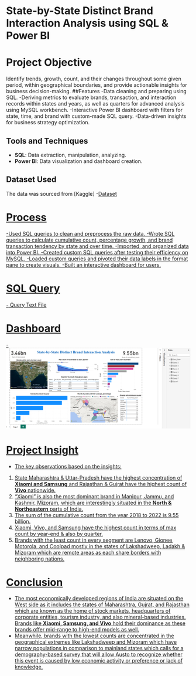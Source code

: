 # State-by-State Distinct Brand Interaction Analysis using SQL & Power BI
# Project Objective 
Identify trends, growth, count, and their changes throughout some given period, within geographical boundaries, and provide actionable insights for business decision-making. 
##Features
-Data cleaning and preparing using SQL.
-Deriving metrics to evaluate brands, transaction, and interaction records within states and years, as well as quarters for advanced analysis using MySQL workbench. 
-Interactive Power BI dashboard with filters for state, time, and brand with custom-made SQL query.
-Data-driven insights for business strategy optimization. 
## Tools and Techniques
-	**SQL**: Data extraction, manipulation, analyzing.
-	**Power BI**: Data visualization and dashboard creation.
## Dataset Used
The data was sourced from [Kaggle]
-<a href= "https://github.com/NabobiA7/Data-Analysis-Dashboard/blob/main/final_agg_user_CSV.csv">Dataset
# Process
-Used SQL queries to clean and preprocess the raw data.
-Wrote SQL queries to calculate cumulative count, percentage growth, and brand transaction tendency by state and over time.
-Imported, and organized data into Power BI.
-Created custom SQL queries after testing their efficiency on MySQL.
-Loaded custom queries and pivoted their data labels in the format pane to create visuals. 
-Built an interactive dashboard for users. 
# SQL Query
-<a href= "https://github.com/NabobiA7/Data-Analysis-Dashboard/blob/main/finetech_dataset.sql"> Query Text File
# Dashboard
-![Power BI Visual Screenshot](https://github.com/NabobiA7/Data-Analysis-Dashboard/blob/main/Git_Power_BI_Visual.png)
# Project Insight
- The key observations based on the insights: 
1.	State Maharashtra & Uttar-Pradesh have the highest concentration of **Xiaomi and Samsung** and Rajasthan  & Gujrat have the highest count of **Vivo** nationwide. 
2.	“Xiaomi” is also the most dominant brand in Manipur, Jammu, and Kashmir, Mizoram, which are interestingly situated in the **North & Northeastern** parts of India. 
3.	The sum of the cumulative count from the year 2018 to 2022 is 9.55 billion. 
4.	Xiaomi, Vivo, and Samsung have the highest count in terms of max count by year-end & also by quarter. 
5.	Brands with the least count in every segment are Lenovo, Gionee, Motorola, and Coolpad mostly in the states of Lakshadweep, Ladakh & Mizoram which are remote areas as each share borders with neighboring nations. 
# Conclusion
-	The most economically developed regions of India are situated on the West side as it includes the states of Maharashtra, Gujrat, and Rajasthan which are known as the home of stock markets, headquarters of corporate entities, tourism industry, and also mineral-based industries. Brands like **Xiaomi, Samsung, and Vivo** hold their dominance as these brands offer mid-range to high-end models as well. 
-	Meanwhile, brands with the lowest counts are concentrated in the geographical extremes like Lakshadweep and Mizoram which have narrow populations in comparison to mainland states which calls for a demography-based survey that will allow Austo to recognize whether this event is caused by low economic activity or preference or lack of knowledge.  

